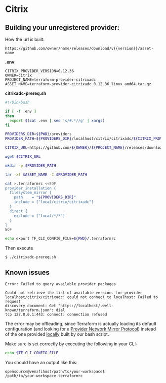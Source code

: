 # Citrix

## Building your unregistered provider:

How the url is built:
```
https://github.com/owner/name/releases/download/v{{version}}/asset-name
```

**.env**
```
CITRIX_PROVIDER_VERSION=0.12.36
OWNER=citrix
PROJECT_NAME=terraform-provider-citrixadc
ASSET_NAME=terraform-provider-citrixadc_0.12.36_linux_amd64.tar.gz
```

**citrixadc-prereq.sh**
```BASH
#!/bin/bash

if [ -f .env ]
then
  export $(cat .env | sed 's/#.*//g' | xargs)
fi

PROVIDERS_DIR=${PWD}/providers
PROVIDER_PATH=${PROVIDERS_DIR}/localhost/citrix/citrixadc/${CITRIX_PROVIDER_VERSION}/linux_amd64

CITRIX_URL=https://github.com/${OWNER}/${PROJECT_NAME}/releases/download/v${CITRIX_PROVIDER_VERSION}/${ASSET_NAME}

wget $CITRIX_URL

mkdir -p $PROVIDER_PATH

tar -xf $ASSET_NAME -C $PROVIDER_PATH

cat >.terraformrc <<EOF
provider_installation {
  filesystem_mirror {
    path    = "${PROVIDERS_DIR}"
    include = ["local/citrix/citrixadc"]
  }
  direct {
    exclude = ["local/*/*"]
  }
}
EOF

echo export TF_CLI_CONFIG_FILE=${PWD}/.terraformrc
```

Then execute

```BASH
$ ./citrixadc-prereq.sh
```

## Known issues

```LOG
Error: Failed to query available provider packages

Could not retrieve the list of available versions for provider
localhost/citrix/citrixadc: could not connect to localhost: Failed to request
discovery document: Get "https://localhost/.well-known/terraform.json": dial
tcp 127.0.0.1:443: connect: connection refused
```

The error may be offleading, since Terraform is actually loading its default configuration (and looking for a [Provider Network Mirror Protocol](https://www.terraform.io/docs/internals/provider-network-mirror-protocol.html)) instead of the one provided [locally](https://www.terraform.io/docs/cli/config/config-file.html#explicit-installation-method-configuration) built by our bash script.

Make sure is set correctly by executing the following in your CLI:

```BASH
echo $TF_CLI_CONFIG_FILE
```

You should have an output like this:

```LOG
opensource@venafihost/path/to/your-workspace$ 
/path/to/your-workspace.terraformrc
```